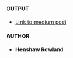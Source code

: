 #### OUTPUT
- [Link to medium post](https://medium.com/@henshawrowland/andela-simulations-checkpoint-one-reflecting-on-my-learning-experience-604fee53d39c#.nl27ovb98)

#### AUTHOR
- **Henshaw Rowland**